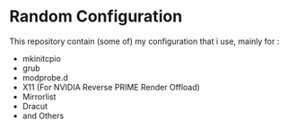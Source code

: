 # Random Configuration

This repository contain (some of) my configuration that i use, mainly for :
* mkinitcpio
* grub
* modprobe.d
* X11 (For NVIDIA Reverse PRIME Render Offload)
* Mirrorlist
* Dracut
* and Others
